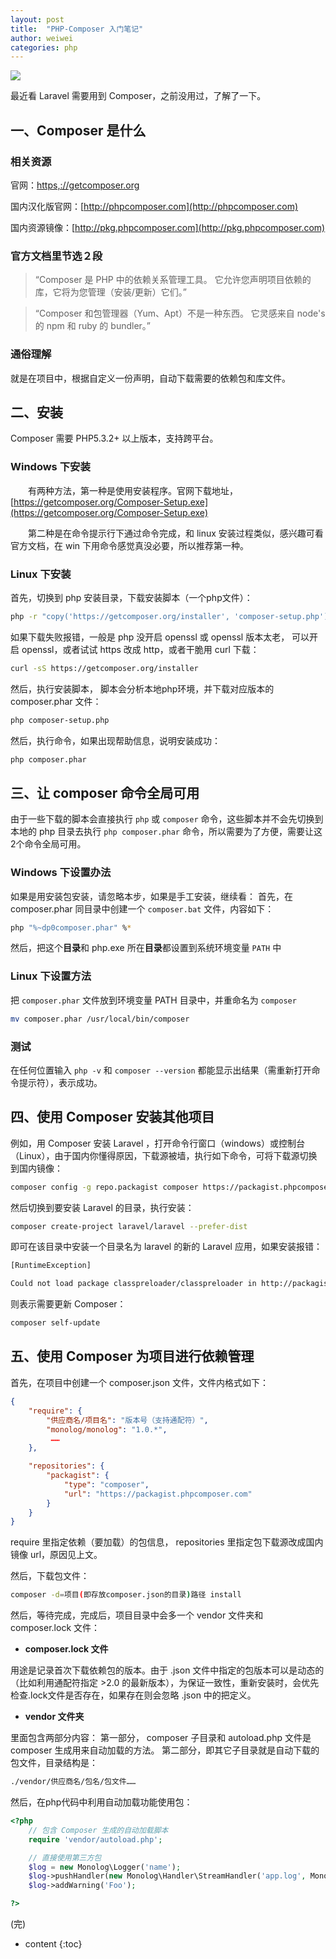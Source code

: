 ```yaml
---
layout: post
title:  "PHP-Composer 入门笔记"
author: weiwei
categories: php
---
```


![](https://getcomposer.org/img/logo-composer-transparent5.png)


最近看 Laravel 需要用到 Composer，之前没用过，了解了一下。





## 一、Composer 是什么

### 相关资源

官网：[https,://getcomposer.org](https://getcomposer.org)

国内汉化版官网：[http://phpcomposer.com](http://phpcomposer.com)

国内资源镜像：[http://pkg.phpcomposer.com](http://pkg.phpcomposer.com)

### 官方文档里节选２段

> “Composer 是 PHP 中的依赖关系管理工具。
> 它允许您声明项目依赖的库，它将为您管理（安装/更新）它们。”
  
> “Composer 和包管理器（Yum、Apt）不是一种东西。
> 它灵感来自 node's 的 npm 和 ruby 的 bundler。”


### 通俗理解

就是在项目中，根据自定义一份声明，自动下载需要的依赖包和库文件。

## 二、安装

Composer 需要 PHP5.3.2+ 以上版本，支持跨平台。
  
### Windows 下安装

　　有两种方法，第一种是使用安装程序。官网下载地址，[https://getcomposer.org/Composer-Setup.exe](https://getcomposer.org/Composer-Setup.exe)

　　第二种是在命令提示行下通过命令完成，和 linux 安装过程类似，感兴趣可看官方文档，在 win 下用命令感觉真没必要，所以推荐第一种。
  
### Linux 下安装

首先，切换到 php 安装目录，下载安装脚本（一个php文件）：
```bash
php -r "copy('https://getcomposer.org/installer', 'composer-setup.php');"
```

如果下载失败报错，一般是 php 没开启 openssl 或 openssl 版本太老，
可以开启 openssl，或者试试 https 改成 http，或者干脆用 curl 下载：
```bash
curl -sS https://getcomposer.org/installer
```

然后，执行安装脚本，
脚本会分析本地php环境，并下载对应版本的 composer.phar 文件：
```bash
php composer-setup.php
```

然后，执行命令，如果出现帮助信息，说明安装成功：
```bash
php composer.phar
```

## 三、让 composer 命令全局可用

由于一些下载的脚本会直接执行 `php` 或 `composer` 命令，这些脚本并不会先切换到本地的 php 目录去执行 `php composer.phar` 命令，所以需要为了方便，需要让这2个命令全局可用。

### Windows 下设置办法

如果是用安装包安装，请忽略本步，如果是手工安装，继续看：
首先，在 composer.phar 同目录中创建一个 `composer.bat` 文件，内容如下：

```bash
php "%~dp0composer.phar" %*
```

然后，把这个**目录**和 php.exe 所在**目录**都设置到系统环境变量 `PATH` 中

### Linux 下设置方法

把 `composer.phar` 文件放到环境变量 PATH 目录中，并重命名为 `composer`

```bash
mv composer.phar /usr/local/bin/composer
```

### 测试

在任何位置输入 `php -v` 和 `composer --version` 都能显示出结果（需重新打开命令提示符），表示成功。


## 四、使用 Composer 安装其他项目

例如，用 Composer 安装 Laravel ，打开命令行窗口（windows）或控制台（Linux），由于国内你懂得原因，下载源被墙，执行如下命令，可将下载源切换到国内镜像：

```bash
composer config -g repo.packagist composer https://packagist.phpcomposer.com
```

然后切换到要安装 Laravel 的目录，执行安装：

```bash
composer create-project laravel/laravel --prefer-dist
```

即可在该目录中安装一个目录名为 laravel 的新的 Laravel 应用，如果安装报错：

```bash
[RuntimeException] 

Could not load package classpreloader/classpreloader in http://packagist.org: [UnexpectedValueException] Could not parse version constraint ^1.2.2: Invalid version string "^1.2.2"
```

则表示需要更新 Composer：

```bash
composer self-update
```

## 五、使用 Composer 为项目进行依赖管理

首先，在项目中创建一个 composer.json 文件，文件内格式如下：

```json
{
    "require": {
        "供应商名/项目名": "版本号（支持通配符）",
        "monolog/monolog": "1.0.*",
         ……
    },

    "repositories": {
        "packagist": {
            "type": "composer",
            "url": "https://packagist.phpcomposer.com"
        }
    }
}
```


require 里指定依赖（要加载）的包信息，
repositories 里指定包下载源改成国内镜像 url，原因见上文。


然后，下载包文件：
```bash
composer -d=项目(即存放composer.json的目录)路径 install
```

然后，等待完成，完成后，项目目录中会多一个 vendor 文件夹和 composer.lock 文件：

* **composer.lock 文件**

用途是记录首次下载依赖包的版本。由于 .json 文件中指定的包版本可以是动态的（比如利用通配符指定 >2.0 的最新版本），为保证一致性，重新安装时，会优先检查.lock文件是否存在，如果存在则会忽略 .json 中的把定义。

* **vendor 文件夹**

里面包含两部分内容：
第一部分， composer 子目录和 autoload.php 文件是 composer 生成用来自动加载的方法。
第二部分，即其它子目录就是自动下载的包文件，目录结构是：
```bash
./vendor/供应商名/包名/包文件……
```


然后，在php代码中利用自动加载功能使用包：

```php
<?php
    // 包含 Composer 生成的自动加载脚本
    require 'vendor/autoload.php';

    // 直接使用第三方包
    $log = new Monolog\Logger('name');
    $log->pushHandler(new Monolog\Handler\StreamHandler('app.log', Monolog\Logger::WARNING));
    $log->addWarning('Foo');

?>
```

(完)


* content
{:toc}